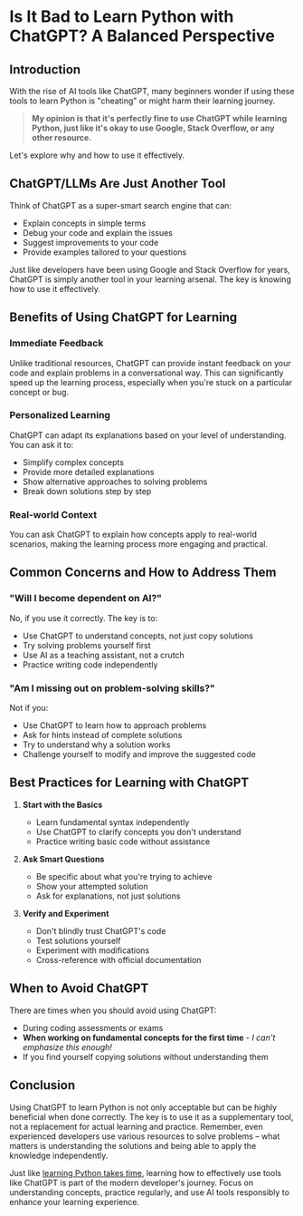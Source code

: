 # Is It Bad to Learn Python with ChatGPT? A Balanced Perspective

## Introduction

With the rise of AI tools like ChatGPT, many beginners wonder if using these tools to learn Python is "cheating" or might harm their learning journey.

> **My opinion is that it's perfectly fine to use ChatGPT while learning Python, just like it's okay to use Google, Stack Overflow, or any other resource.**

Let's explore why and how to use it effectively.

## ChatGPT/LLMs Are Just Another Tool

Think of ChatGPT as a super-smart search engine that can:

- Explain concepts in simple terms
- Debug your code and explain the issues
- Suggest improvements to your code
- Provide examples tailored to your questions

Just like developers have been using Google and Stack Overflow for years, ChatGPT is simply another tool in your learning arsenal. The key is knowing how to use it effectively.

## Benefits of Using ChatGPT for Learning

### Immediate Feedback

Unlike traditional resources, ChatGPT can provide instant feedback on your code and explain problems in a conversational way. This can significantly speed up the learning process, especially when you're stuck on a particular concept or bug.

### Personalized Learning

ChatGPT can adapt its explanations based on your level of understanding. You can ask it to:

- Simplify complex concepts
- Provide more detailed explanations
- Show alternative approaches to solving problems
- Break down solutions step by step

### Real-world Context

You can ask ChatGPT to explain how concepts apply to real-world scenarios, making the learning process more engaging and practical.

## Common Concerns and How to Address Them

### "Will I become dependent on AI?"

No, if you use it correctly. The key is to:

- Use ChatGPT to understand concepts, not just copy solutions
- Try solving problems yourself first
- Use AI as a teaching assistant, not a crutch
- Practice writing code independently

### "Am I missing out on problem-solving skills?"

Not if you:

- Use ChatGPT to learn how to approach problems
- Ask for hints instead of complete solutions
- Try to understand why a solution works
- Challenge yourself to modify and improve the suggested code

## Best Practices for Learning with ChatGPT

1. **Start with the Basics**

   - Learn fundamental syntax independently
   - Use ChatGPT to clarify concepts you don't understand
   - Practice writing basic code without assistance

2. **Ask Smart Questions**

   - Be specific about what you're trying to achieve
   - Show your attempted solution
   - Ask for explanations, not just solutions

3. **Verify and Experiment**
   - Don't blindly trust ChatGPT's code
   - Test solutions yourself
   - Experiment with modifications
   - Cross-reference with official documentation

## When to Avoid ChatGPT

There are times when you should avoid using ChatGPT:

- During coding assessments or exams
- **When working on fundamental concepts for the first time** - _I can't emphasize this enough!_
- If you find yourself copying solutions without understanding them

## Conclusion

Using ChatGPT to learn Python is not only acceptable but can be highly beneficial when done correctly. The key is to use it as a supplementary tool, not a replacement for actual learning and practice. Remember, even experienced developers use various resources to solve problems – what matters is understanding the solutions and being able to apply the knowledge independently.

Just like [learning Python takes time](/blogs/how_many_months), learning how to effectively use tools like ChatGPT is part of the modern developer's journey. Focus on understanding concepts, practice regularly, and use AI tools responsibly to enhance your learning experience.
